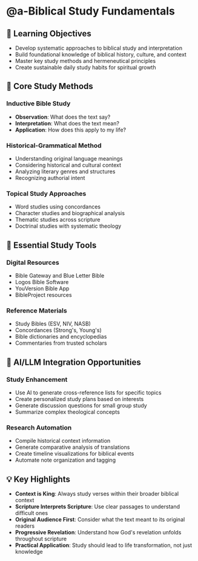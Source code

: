 # @a-Biblical Study Fundamentals

## 🎯 Learning Objectives
- Develop systematic approaches to biblical study and interpretation
- Build foundational knowledge of biblical history, culture, and context
- Master key study methods and hermeneutical principles
- Create sustainable daily study habits for spiritual growth

## 🔧 Core Study Methods

### Inductive Bible Study
- **Observation**: What does the text say?
- **Interpretation**: What does the text mean?
- **Application**: How does this apply to my life?

### Historical-Grammatical Method
- Understanding original language meanings
- Considering historical and cultural context
- Analyzing literary genres and structures
- Recognizing authorial intent

### Topical Study Approaches
- Word studies using concordances
- Character studies and biographical analysis
- Thematic studies across scripture
- Doctrinal studies with systematic theology

## 📖 Essential Study Tools

### Digital Resources
- Bible Gateway and Blue Letter Bible
- Logos Bible Software
- YouVersion Bible App
- BibleProject resources

### Reference Materials
- Study Bibles (ESV, NIV, NASB)
- Concordances (Strong's, Young's)
- Bible dictionaries and encyclopedias
- Commentaries from trusted scholars

## 🚀 AI/LLM Integration Opportunities

### Study Enhancement
- Use AI to generate cross-reference lists for specific topics
- Create personalized study plans based on interests
- Generate discussion questions for small group study
- Summarize complex theological concepts

### Research Automation
- Compile historical context information
- Generate comparative analysis of translations
- Create timeline visualizations for biblical events
- Automate note organization and tagging

## 💡 Key Highlights

- **Context is King**: Always study verses within their broader biblical context
- **Scripture Interprets Scripture**: Use clear passages to understand difficult ones
- **Original Audience First**: Consider what the text meant to its original readers
- **Progressive Revelation**: Understand how God's revelation unfolds throughout scripture
- **Practical Application**: Study should lead to life transformation, not just knowledge